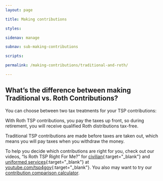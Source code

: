 ```yaml
---
layout: page

title: Making contributions

styles:

sidenav: manage

subnav: sub-making-contributions

scripts:

permalink: /making-contributions/traditional-and-roth/

---
```


## What’s the difference between making Traditional vs. Roth Contributions?

You can choose between two tax treatments for your TSP contributions:

With Roth TSP contributions, you pay the taxes up front, so during retirement, you will receive qualified Roth distributions tax-free.

Traditional TSP contributions are made before taxes are taken out, which means you will pay taxes when you withdraw the money.

To help you decide which contributions are right for you, check out our videos, “Is Roth TSP Right For Me?” for [civilian](https://youtu.be/m15Cr8WAxhc){:target="\_blank"} and [uniformed services](https://youtu.be/HGz9YdnI3f0){:target="\_blank"} at [youtube.com/tsp4gov](https://youtube.com/tsp4gov){:target="\_blank"}.  You also may want to try our [contribution comparison calculator](https://www.tsp.gov/PlanningTools/Calculators/contributionComparison.html).
